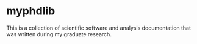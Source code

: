 # myphdlib

This is a collection of scientific software and analysis documentation that was written during my graduate research.